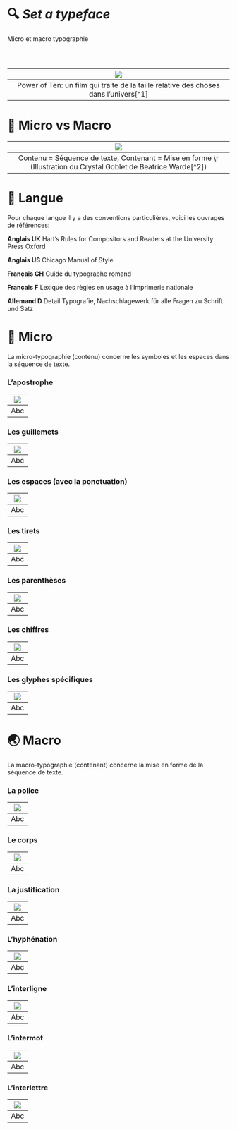 # 🔍 *Set a typeface*
  Micro et macro typographie

  
### &nbsp;

|![](links/Eames_Power_of_Ten.gif) |
|:---:|
| Power of Ten: un film qui traite de la taille relative des choses dans l’univers[^1]           |

# 🥂 Micro vs Macro

|![](links/Eames_Power_of_Ten.gif) |
|:---:|
| Contenu = Séquence de texte, Contenant = Mise en forme \r (Illustration du Crystal Goblet de Beatrice Warde[^2])           |

# 🚨 Langue

Pour chaque langue il y a des conventions particulières, voici les ouvrages de références:

**Anglais UK**
Hart’s Rules for Compositors and Readers at the University Press Oxford

**Anglais US**
Chicago Manual of Style

**Français CH**
Guide du typographe romand

**Français F**
Lexique des règles en usage à l’Imprimerie nationale

**Allemand D**
Detail Typografie, Nachschlagewerk für alle Fragen zu Schrift und Satz

# 🦠 Micro

La micro-typographie (contenu) concerne les symboles et les espaces dans la séquence de texte.

###  L’apostrophe

|![](links/Typo_Semiotic_v2_script.gif) |
|:---:|
| Abc          |

###  Les guillemets

|![](links/Typo_Semiotic_v2_script.gif) |
|:---:|
| Abc          |

###  Les espaces (avec la ponctuation)

|![](links/Typo_Semiotic_v2_script.gif) |
|:---:|
| Abc          |

###  Les tirets

|![](links/Typo_Semiotic_v2_script.gif) |
|:---:|
| Abc          |

###  Les parenthèses

|![](links/Typo_Semiotic_v2_script.gif) |
|:---:|
| Abc          |

###  Les chiffres

|![](links/Typo_Semiotic_v2_script.gif) |
|:---:|
| Abc          |

###  Les glyphes spécifiques

|![](links/Typo_Semiotic_v2_script.gif) |
|:---:|
| Abc          |


# 🌏 Macro

La macro-typographie (contenant) concerne la mise en forme de la séquence de texte.

###  La police

|![](links/Typo_Semiotic_v2_script.gif) |
|:---:|
| Abc          |

###  Le corps

|![](links/Typo_Semiotic_v2_script.gif) |
|:---:|
| Abc          |

###  La justification

|![](links/Typo_Semiotic_v2_script.gif) |
|:---:|
| Abc          |

###  L’hyphénation

|![](links/Typo_Semiotic_v2_script.gif) |
|:---:|
| Abc          |

###  L’interligne

|![](links/Typo_Semiotic_v2_script.gif) |
|:---:|
| Abc          |

###  L’intermot

|![](links/Typo_Semiotic_v2_script.gif) |
|:---:|
| Abc          |

###  L’interlettre

|![](links/Typo_Semiotic_v2_script.gif) |
|:---:|
| Abc          |